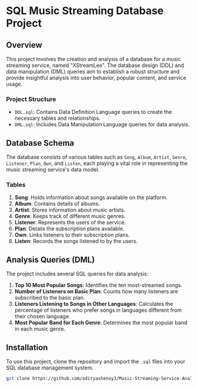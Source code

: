 # SQL Music Streaming Database Project

## Overview
This project involves the creation and analysis of a database for a music streaming service, named "XStreamLee". The database design (DDL) and data manipulation (DML) queries aim to establish a robust structure and provide insightful analysis into user behavior, popular content, and service usage.

### Project Structure
- `DDL.sql`: Contains Data Definition Language queries to create the necessary tables and relationships.
- `DML.sql`: Includes Data Manipulation Language queries for data analysis.

## Database Schema
The database consists of various tables such as `Song`, `Album`, `Artist`, `Genre`, `Listener`, `Plan`, `Own`, and `Listen`, each playing a vital role in representing the music streaming service's data model.

### Tables
1. **Song**: Holds information about songs available on the platform.
2. **Album**: Contains details of albums.
3. **Artist**: Stores information about music artists.
4. **Genre**: Keeps track of different music genres.
5. **Listener**: Represents the users of the service.
6. **Plan**: Details the subscription plans available.
7. **Own**: Links listeners to their subscription plans.
8. **Listen**: Records the songs listened to by the users.

## Analysis Queries (DML)
The project includes several SQL queries for data analysis:

1. **Top 10 Most Popular Songs**: Identifies the ten most-streamed songs.
2. **Number of Listeners on Basic Plan**: Counts how many listeners are subscribed to the basic plan.
3. **Listeners Listening to Songs in Other Languages**: Calculates the percentage of listeners who prefer songs in languages different from their chosen language.
4. **Most Popular Band for Each Genre**: Determines the most popular band in each music genre.

## Installation
To use this project, clone the repository and import the `.sql` files into your SQL database management system.

```bash
git clone https://github.com/adityashenoy3/Music-Streaming-Service-Analysis.git
